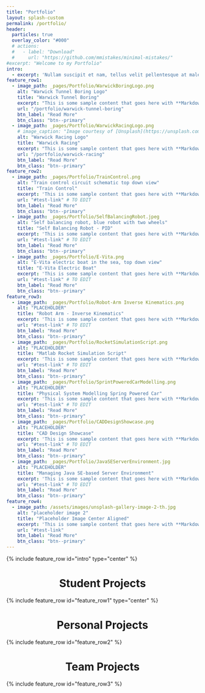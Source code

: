 ```yaml
---
title: "Portfolio"
layout: splash-custom
permalink: /portfolio/
header:
  particles: true
  overlay_color: "#000"
  # actions:
  #   - label: "Download"
  #     url: "https://github.com/mmistakes/minimal-mistakes/"
#excerpt: "Welcome to my Portfolio"
intro: 
  - excerpt: 'Nullam suscipit et nam, tellus velit pellentesque at malesuada, enim eaque. Quis nulla, netus tempor in diam gravida tincidunt, *proin faucibus* voluptate felis id sollicitudin. Centered with `type="center"`'
feature_row1:
  - image_path: _pages/Portfolio/WarwickBoringLogo.png
    alt: "Warwick Tunnel Boring Logo"
    title: "Warwick Tunnel Boring"
    excerpt: "This is some sample content that goes here with **Markdown** formatting."
    url: "/portfolio/warwick-tunnel-boring"
    btn_label: "Read More"
    btn_class: "btn--primary"
  - image_path: _pages/Portfolio/WarwickRacingLogo.png
    # image_caption: "Image courtesy of [Unsplash](https://unsplash.com/)"
    alt: "Warwick Racing Logo"
    title: "Warwick Racing"
    excerpt: "This is some sample content that goes here with **Markdown** formatting."
    url: "/portfolio/warwick-racing"
    btn_label: "Read More"
    btn_class: "btn--primary"
feature_row2:
  - image_path: _pages/Portfolio/TrainControl.png
    alt: "Train control circuit schematic top down view"
    title: "Train Control"
    excerpt: 'This is some sample content that goes here with **Markdown** formatting. Left aligned with `type="left"`'
    url: "#test-link" # TO EDIT
    btn_label: "Read More"
    btn_class: "btn--primary"
  - image_path: _pages/Portfolio/SelfBalancingRobot.jpeg
    alt: "Self balancing robot, blue robot with two wheels"
    title: "Self Balancing Robot - PID"
    excerpt: 'This is some sample content that goes here with **Markdown** formatting. Left aligned with `type="left"`'
    url: "#test-link" # TO EDIT
    btn_label: "Read More"
    btn_class: "btn--primary"
  - image_path: _pages/Portfolio/E-Vita.png
    alt: "E-Vita electric boat in the sea, top down view"
    title: "E-Vita Electric Boat"
    excerpt: 'This is some sample content that goes here with **Markdown** formatting. Left aligned with `type="left"`'
    url: "#test-link" # TO EDIT
    btn_label: "Read More"
    btn_class: "btn--primary"
feature_row3:
  - image_path: _pages/Portfolio/Robot-Arm Inverse Kinematics.png
    alt: "PLACEHOLDER"
    title: "Robot Arm - Inverse Kinematics"
    excerpt: 'This is some sample content that goes here with **Markdown** formatting. Left aligned with `type="left"`'
    url: "#test-link" # TO EDIT
    btn_label: "Read More"
    btn_class: "btn--primary"
  - image_path: _pages/Portfolio/RocketSimulationScript.png
    alt: "PLACEHOLDER"
    title: "Matlab Rocket Simulation Script"
    excerpt: 'This is some sample content that goes here with **Markdown** formatting. Left aligned with `type="left"`'
    url: "#test-link" # TO EDIT
    btn_label: "Read More"
    btn_class: "btn--primary"
  - image_path: _pages/Portfolio/SprintPoweredCarModelling.png
    alt: "PLACEHOLDER"
    title: "Physical System Modelling Spring Powered Car"
    excerpt: 'This is some sample content that goes here with **Markdown** formatting. Left aligned with `type="left"`'
    url: "#test-link" # TO EDIT
    btn_label: "Read More"
    btn_class: "btn--primary"
  - image_path: _pages/Portfolio/CADDesignShowcase.png
    alt: "PLACEHOLDER"
    title: "CAD Design Showcase"
    excerpt: 'This is some sample content that goes here with **Markdown** formatting. Left aligned with `type="left"`'
    url: "#test-link" # TO EDIT
    btn_label: "Read More"
    btn_class: "btn--primary"
  - image_path: _pages/Portfolio/JavaSEServerEnvironment.jpg
    alt: "PLACEHOLDER"
    title: "Managing Java SE-based Server Environment"
    excerpt: 'This is some sample content that goes here with **Markdown** formatting. Left aligned with `type="left"`'
    url: "#test-link" # TO EDIT
    btn_label: "Read More"
    btn_class: "btn--primary"
feature_row4:
  - image_path: /assets/images/unsplash-gallery-image-2-th.jpg
    alt: "placeholder image 2"
    title: "Placeholder Image Center Aligned"
    excerpt: 'This is some sample content that goes here with **Markdown** formatting. Centered with `type="center"`'
    url: "#test-link"
    btn_label: "Read More"
    btn_class: "btn--primary"
---
```


<script src="{{ site.baseurl }}/_pages/Portfolio/app.js" defer></script>
<script src="{{ site.baseurl }}/_pages/Portfolio/auto-resize.js" defer></script>
<!-- The types are type = center, left, right and there's another one where there's none -->

{% include feature_row id="intro" type="center" %}

<div style="text-align: center;">
  <h1>Student Projects</h1>
</div>

{% include feature_row id="feature_row1" type="center" %}

<div style="text-align: center;">
  <h1>Personal Projects</h1>
</div>

{% include feature_row id="feature_row2" %}

<div style="text-align: center;">
  <h1>Team Projects</h1>
</div>

{% include feature_row id="feature_row3" %}
